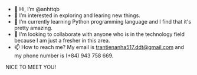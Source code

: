 - 👋 Hi, I’m @anhttqb
- 👀 I’m interested in exploring and learing new things.
- 🌱 I’m currently learning Python programming language and I find that it's pretty amazing.
- 💞️ I'm looking to collaborate with anyone who is in the technology field because I am just a fresher in this area.
- 📫 How to reach me? My email is trantienanha517.ddt@gmail.com and my phone number is (+84) 943 758 669.

NICE TO MEET YOU!

<!---
anhttqb/anhttqb is a ✨ special ✨ repository because its `README.md` (this file) appears on your GitHub profile.
You can click the Preview link to take a look at your changes.
--->
